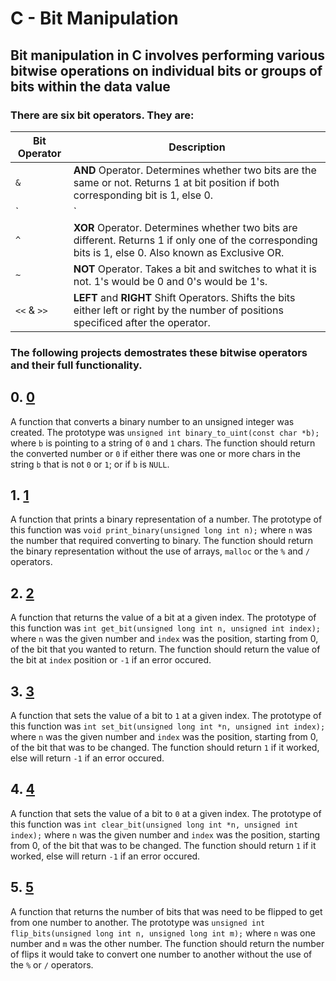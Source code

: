 <h1>C - Bit Manipulation</h1>

## Bit manipulation in C involves performing various bitwise operations on individual bits or groups of bits within the data value 

### There are six bit operators. They are:
| Bit Operator | Description |
|--------------|-------------|
|`&`| **AND** Operator. Determines whether two bits are the same or not. Returns 1 at bit position if both corresponding bit is 1, else 0.|
|`|`| **OR** Operator. Determines whether two bits are different or not. Returns  1 at bit position if either corresponding bit is 1, else 0.|
|`^`| **XOR** Operator. Determines whether two bits are different. Returns 1 if only one of the corresponding bits is 1, else 0. Also known as Exclusive OR.|   
|`~`| **NOT** Operator. Takes a bit and switches to what it is not. 1's would be 0 and 0's would be 1's.|
|`<<` & `>>`|**LEFT** and **RIGHT** Shift Operators. Shifts the bits either left or right by the number of positions specificed after the operator.|

### The following projects demostrates these bitwise operators and their full functionality.

## 0. <a href="https://github.com/hewsontrinh526/holbertonschool-low_level_programming/blob/master/bit_manipulation/0-binary_to_uint.c">0</a>

A function that converts a binary number to an unsigned integer was created. The prototype was `unsigned int binary_to_uint(const char *b);` where `b` is pointing to a string of `0` and `1` chars. The function should return the converted number or `0` if either there was one or more chars in the string `b` that is not `0` or `1`; or if `b` is `NULL`. 

## 1. <a href="https://github.com/hewsontrinh526/holbertonschool-low_level_programming/blob/master/bit_manipulation/1-print_binary.c">1</a>

A function that prints a binary representation of a number. The prototype of this function was `void print_binary(unsigned long int n);` where `n` was the number that required  converting to binary. The function should return the binary representation without the use of arrays, `malloc` or the `%` and `/` operators. 

## 2. <a href="https://github.com/hewsontrinh526/holbertonschool-low_level_programming/blob/master/bit_manipulation/2-get_bit.c">2</a>

A function that returns the value of a bit at a given index. The prototype of this function was `int get_bit(unsigned long int n, unsigned int index);` where `n` was the given number and `index` was the position, starting from 0, of the bit that you wanted to return. The function should return the value of the bit at `index` position or `-1` if an error occured. 

## 3. <a href="https://github.com/hewsontrinh526/holbertonschool-low_level_programming/blob/master/bit_manipulation/3-set_bit.c">3</a>

A function that sets the value of a bit to `1` at a given index. The prototype of this function was `int set_bit(unsigned long int *n, unsigned int index);` where `n` was the given number and `index` was the position, starting from 0, of the bit that was to be changed. The function should return `1` if it worked, else will return `-1` if an error occured.

## 4. <a href="https://github.com/hewsontrinh526/holbertonschool-low_level_programming/blob/master/bit_manipulation/4-clear_bit.c">4</a>

A function that sets the value of a bit to `0` at a given index. The prototype of this function was `int clear_bit(unsigned long int *n, unsigned int index);` where `n` was the given number and `index` was the position, starting from 0, of the bit that was to be changed. The function should return `1` if it worked, else will return `-1` if an error occured.

## 5. <a href="https://github.com/hewsontrinh526/holbertonschool-low_level_programming/blob/master/bit_manipulation/5-flip_bits.c">5</a>

A function that returns the number of bits that was need to be flipped to get from one number to another. The prototype was `unsigned int flip_bits(unsigned long int n, unsigned long int m);` where `n` was one number and `m` was the other number. The function should return the number of flips it would take to convert one number to another without the use of the `%` or `/` operators. 
